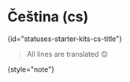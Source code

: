 # Čeština (cs)
{id="statuses-starter-kits-cs-title"}


> All lines are translated 😊
>
{style="note"}
